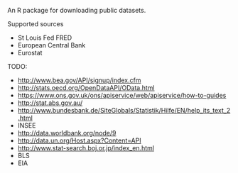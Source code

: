 An R package for downloading public datasets.

Supported sources
* St Louis Fed FRED
* European Central Bank
* Eurostat

TODO:
* http://www.bea.gov/API/signup/index.cfm
* http://stats.oecd.org/OpenDataAPI/OData.html
* https://www.ons.gov.uk/ons/apiservice/web/apiservice/how-to-guides
* http://stat.abs.gov.au/
* http://www.bundesbank.de/SiteGlobals/Statistik/Hilfe/EN/help_its_text_2.html
* INSEE
* http://data.worldbank.org/node/9
* http://data.un.org/Host.aspx?Content=API
* http://www.stat-search.boj.or.jp/index_en.html
* BLS
* EIA
